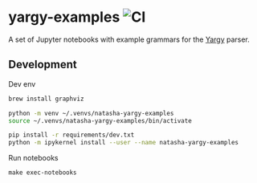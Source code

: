 
# yargy-examples ![CI](https://github.com/natasha/yargy-examples/actions/workflows/test.yml/badge.svg)

A set of Jupyter notebooks with example grammars for the [Yargy](https://github.com/natasha/yargy) parser.

## Development

Dev env

```bash
brew install graphviz

python -m venv ~/.venvs/natasha-yargy-examples
source ~/.venvs/natasha-yargy-examples/bin/activate

pip install -r requirements/dev.txt
python -m ipykernel install --user --name natasha-yargy-examples
```

Run notebooks

```
make exec-notebooks
```
